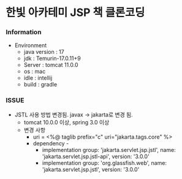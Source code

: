 # 한빛 아카테미 JSP 책 클론코딩

### Information
* Environment
  * java version : 17
  * jdk : Temurin-17.0.11+9
  * Server : tomcat 11.0.0
  * os : mac
  * idle : intellij 
  * build : gradle 

### ISSUE
* JSTL 사용 방법 변경됨. javax -> jakarta로 변경 됨.
  * tomcat 10.0.0 이상, spring 3.0 이상 
  * 변경 사항
    * uri = <%@ taglib prefix="c" uri="jakarta.tags.core" %>
    * dependency -   
      * implementation group: 'jakarta.servlet.jsp.jstl', name: 'jakarta.servlet.jsp.jstl-api', version: '3.0.0' 
      * implementation group: 'org.glassfish.web', name: 'jakarta.servlet.jsp.jstl', version: '3.0.0'

    